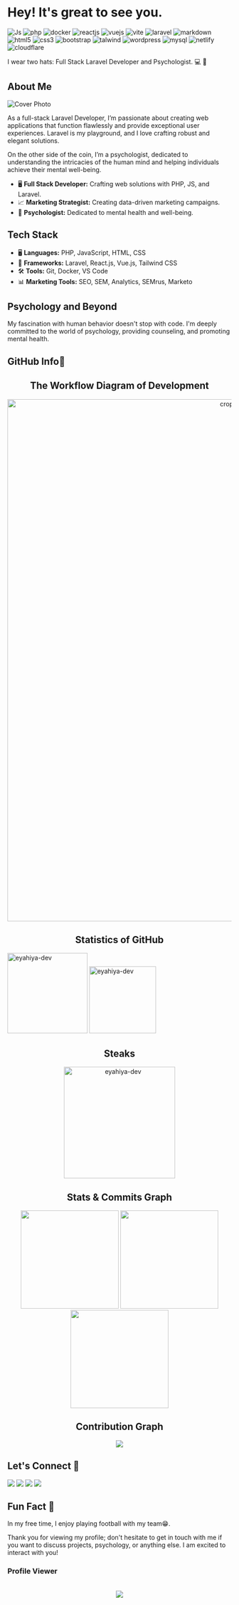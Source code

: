 # Hey! It's great to see you.
![Js](https://svgshare.com/i/yXC.svg) ![php](https://svgshare.com/i/yYv.svg) ![docker](https://svgshare.com/i/yXr.svg) ![reactjs](https://svgshare.com/i/yXf.svg) ![vuejs](https://svgshare.com/i/yXq.svg) ![vite](https://svgshare.com/i/yYu.svg)    ![laravel](https://svgshare.com/i/yYQ.svg) ![markdown](https://svgshare.com/i/yXM.svg) ![html5](https://svgshare.com/i/yXp.svg) ![css3](https://svgshare.com/i/yYt.svg) ![bootstrap](https://svgshare.com/i/yXd.svg) ![talwind](https://svgshare.com/i/yY9.svg)  ![wordpress](https://svgshare.com/i/yXe.svg) ![mysql](https://svgshare.com/i/yYP.svg) ![netlify](https://svgshare.com/i/yZ4.svg)  ![cloudflare](https://svgshare.com/i/yXN.svg) 

I wear two hats: Full Stack Laravel Developer and Psychologist. 💻 🧠
## About Me
![Cover Photo](https://i.ibb.co/vB8vc1L/Yahya-Mahmud252.jpg)

As a full-stack Laravel Developer, I’m passionate about creating web applications that function flawlessly and provide exceptional user experiences. Laravel is my playground, and I love crafting robust and elegant solutions.  
  
On the other side of the coin, I’m a psychologist, dedicated to understanding the intricacies of the human mind and helping individuals achieve their mental well-being.

  - 🖥️ **Full Stack Developer:** Crafting web solutions with PHP, JS, and Laravel.
  - 📈 **Marketing Strategist:** Creating data-driven marketing campaigns.
  - 🧠 **Psychologist:** Dedicated to mental health and well-being.


## Tech Stack

- 🖥️ **Languages:** PHP, JavaScript, HTML, CSS
- 🚀 **Frameworks:** Laravel, React.js, Vue.js, Tailwind CSS
- 🛠️ **Tools:** Git, Docker, VS Code
- 📊 **Marketing Tools:** SEO, SEM, Analytics, SEMrus, Marketo

## Psychology and Beyond

My fascination with human behavior doesn't stop with code. I'm deeply committed to the world of psychology, providing counseling, and promoting mental health.

## GitHub Info🦾
<div align="center">
<h2 align="center">The Workflow Diagram of Development</h2>
<a href="https://ibb.co/G3ZthYc"><img width="1170em" src="https://i.ibb.co/cXWCmfD/crop-0-0-1170-390-0-about-cover.jpg" alt="crop-0-0-1170-390-0-about-cover" border="0"></a>
</div>
<div>
<h2 align="center">Statistics of GitHub</h2><p>
<img height="180em" src="https://github-readme-stats.vercel.app/api?username=eyahiya-dev&show_icons=true&locale=en&theme=buefy" alt="eyahiya-dev" />
<img height="150em" src="https://github-readme-stats.vercel.app/api/top-langs/?username=eyahiya-dev&hide_progress=true&theme=buefy" alt=eyahiya-dev />
</div>
<div align="center">
<h2 align="center">Steaks</h2><p><img align="center" height="250em" src="https://github-readme-streak-stats.herokuapp.com/?user=eyahiya-dev&theme=buefy" alt="eyahiya-dev" /></p>
</div>
<div align="center">
<h2 align="center">Stats & Commits Graph</h2>
<img src="http://github-profile-summary-cards.vercel.app/api/cards/profile-details?username=eyahiya-dev&theme=slateorange" height="220em" />  
<img src="http://github-profile-summary-cards.vercel.app/api/cards/stats?username=eyahiya-dev&theme=buefy" height="220em" />
<img src="http://github-profile-summary-cards.vercel.app/api/cards/productive-time?username=eyahiya-dev&theme=solarized" height="220em" />  
</div>
<div align="center">
<h2 align="center">Contribution Graph</h2><img align="center" src="https://github-readme-activity-graph.vercel.app/graph?username=eyahiya-dev&theme=tokyo-day"/>
</div>


##  Let's Connect 🤝
<div> <a href="https://www.linkedin.com/in/eyahiya" target="_blank"><img src="https://img.shields.io/badge/LinkedIn-0077B5?style=for-the-badge&logo=linkedin&logoColor=white" target="_blank"></a>  
<a href="https://github.com/eyahiya-dev" target="_blank"><img src="https://img.shields.io/badge/GitHub-100000?style=for-the-badge&logo=github&logoColor=white" target="_blank"></a>  
<a href="https://www.facebook.com/mdeyahiya19" target="_blank"><img src="https://img.shields.io/badge/Facebook-3b5998?style=for-the-badge&logo=Facebook&logoColor=white" target="_blank"></a>  
<a href="mailto:eyahiya.dev@gmail.com"><img src="https://img.shields.io/badge/Gmail-FF0000?style=for-the-badge&logo=Gmail&logoColor=white" target="_blank"></a>

</div>


## Fun Fact 🌟

In my free time, I enjoy playing football with my team😁.

Thank you for viewing my profile; don't hesitate to get in touch with me if you want to discuss projects, psychology, or anything else. I am excited to interact with you!


### Profile Viewer 
<br clear="both">
<div align="center">
  <img src="https://profile-counter.glitch.me/eyahiya-dev/count.svg?"  />
</div>
